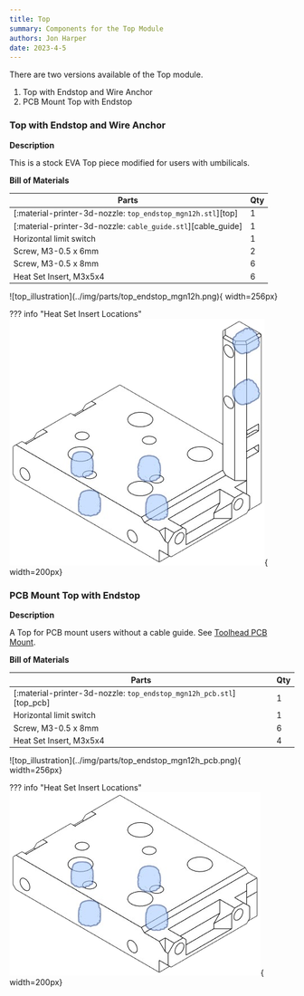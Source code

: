 ```yaml
---
title: Top
summary: Components for the Top Module
authors: Jon Harper
date: 2023-4-5
---
```


There are two versions available of the Top module.

1. Top with Endstop and Wire Anchor
2. PCB Mount Top with Endstop

### Top with Endstop and Wire Anchor

<div markdown class="jh-grid-container jh-grid-2">
<div markdown class="jh-grid-para">

**Description**

This is a stock EVA Top piece modified for users with umbilicals.

**Bill of Materials**

| Parts     | Qty |
|-----------|-----|
| [:material-printer-3d-nozzle: `top_endstop_mgn12h.stl`][top] | 1 |
| [:material-printer-3d-nozzle: `cable_guide.stl`][cable_guide] | 1 |
| Horizontal limit switch  | 1 |
| Screw, M3-0.5 x 6mm      | 2 |
| Screw, M3-0.5 x 8mm      | 6 |
| Heat Set Insert, M3x5x4  | 6 |

</div>
<div markdown class="jh-grid-img">
![top_illustration](../img/parts/top_endstop_mgn12h.png){ width=256px}

??? info "Heat Set Insert Locations"
    ![top_pcb_illustration](../img/inserts/top.png){ width=200px}
</div>
</div>

### PCB Mount Top with Endstop

<div markdown class="jh-grid-container jh-grid-2">
<div markdown class="jh-grid-para">

**Description**

A Top for PCB mount users without a cable guide. See [Toolhead PCB Mount](#toolhead-pcb-mount).

**Bill of Materials**

| Parts     | Qty |
|-----------|-----|
| [:material-printer-3d-nozzle: `top_endstop_mgn12h_pcb.stl`][top_pcb] | 1 |
| Horizontal limit switch  | 1 |
| Screw, M3-0.5 x 8mm      | 6 |
| Heat Set Insert, M3x5x4  | 4 |

</div>
<div markdown class="jh-grid-img">
![top_illustration](../img/parts/top_endstop_mgn12h_pcb.png){ width=256px}

??? info "Heat Set Insert Locations"
    ![top_pcb_illustration](../img/inserts/top_pcb.png){ width=200px}
</div>
</div>